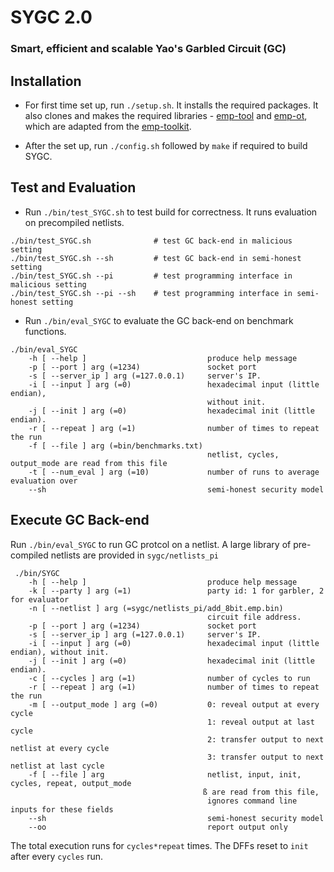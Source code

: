 # SYGC 2.0

### Smart, efficient and scalable Yao's Garbled Circuit (GC)

## Installation

- For first time set up, run `./setup.sh`. 
It installs the required packages. 
It also clones and makes the required libraries -
[emp-tool](https://github.com/sygc-pets/emp-tool) and 
[emp-ot](https://github.com/sygc-pets/emp-ot),
which are adapted from the [emp-toolkit](https://github.com/emp-toolkit).

- After the set up, run `./config.sh` followed by `make` if required to build SYGC.

## Test and Evaluation
- Run `./bin/test_SYGC.sh` to test build for correctness.
It runs evaluation on precompiled netlists.

```
./bin/test_SYGC.sh              # test GC back-end in malicious setting
./bin/test_SYGC.sh --sh         # test GC back-end in semi-honest setting
./bin/test_SYGC.sh --pi         # test programming interface in malicious setting
./bin/test_SYGC.sh --pi --sh    # test programming interface in semi-honest setting
```

- Run `./bin/eval_SYGC` to evaluate the GC back-end on benchmark functions.

```
./bin/eval_SYGC
    -h [ --help ]                           produce help message
    -p [ --port ] arg (=1234)               socket port
    -s [ --server_ip ] arg (=127.0.0.1)     server's IP.
    -i [ --input ] arg (=0)                 hexadecimal input (little endian),
                                            without init.
    -j [ --init ] arg (=0)                  hexadecimal init (little endian).
    -r [ --repeat ] arg (=1)                number of times to repeat the run
    -f [ --file ] arg (=bin/benchmarks.txt)
                                            netlist, cycles, output_mode are read from this file
    -t [ --num_eval ] arg (=10)             number of runs to average evaluation over
    --sh                                    semi-honest security model
```

## Execute GC Back-end
Run `./bin/eval_SYGC` to run GC protcol on a netlist. A large library of pre-compiled netlists are provided in `sygc/netlists_pi`

```  
 ./bin/SYGC   
    -h [ --help ]                           produce help message
    -k [ --party ] arg (=1)                 party id: 1 for garbler, 2 for evaluator
    -n [ --netlist ] arg (=sygc/netlists_pi/add_8bit.emp.bin)
                                            circuit file address.
    -p [ --port ] arg (=1234)               socket port
    -s [ --server_ip ] arg (=127.0.0.1)     server's IP.
    -i [ --input ] arg (=0)                 hexadecimal input (little endian), without init.
    -j [ --init ] arg (=0)                  hexadecimal init (little endian).
    -c [ --cycles ] arg (=1)                number of cycles to run
    -r [ --repeat ] arg (=1)                number of times to repeat the run
    -m [ --output_mode ] arg (=0)           0: reveal output at every cycle
                                            1: reveal output at last cycle
                                            2: transfer output to next netlist at every cycle
                                            3: transfer output to next netlist at last cycle
    -f [ --file ] arg                       netlist, input, init, cycles, repeat, output_mode
                                           ß are read from this file,
                                            ignores command line inputs for these fields
    --sh                                    semi-honest security model 
    --oo                                    report output only
```
The total execution runs for `cycles*repeat` times. The DFFs reset to `init` after every `cycles` run. 


